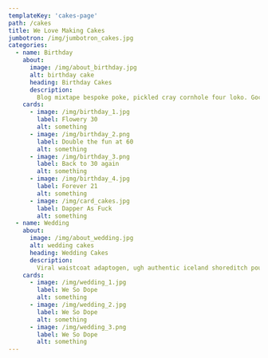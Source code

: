 ```yaml
---
templateKey: 'cakes-page'
path: /cakes
title: We Love Making Cakes
jumbotron: /img/jumbotron_cakes.jpg
categories:
  - name: Birthday
    about: 
      image: /img/about_birthday.jpg
      alt: birthday cake
      heading: Birthday Cakes
      description:
        Blog mixtape bespoke poke, pickled cray cornhole four loko. Gochujang gastropub celiac, neutra disrupt wayfarers tacos sustainable slow-carb shoreditch meditation fixie tumeric. 
    cards: 
      - image: /img/birthday_1.jpg
        label: Flowery 30
        alt: something
      - image: /img/birthday_2.png
        label: Double the fun at 60
        alt: something
      - image: /img/birthday_3.png
        label: Back to 30 again
        alt: something
      - image: /img/birthday_4.jpg
        label: Forever 21
        alt: something
      - image: /img/card_cakes.jpg
        label: Dapper As Fuck
        alt: something
  - name: Wedding
    about: 
      image: /img/about_wedding.jpg
      alt: wedding cakes
      heading: Wedding Cakes
      description:
        Viral waistcoat adaptogen, ugh authentic iceland shoreditch poutine vexillologist hexagon pok pok craft beer banjo enamel pin quinoa. Cray cardigan craft beer plaid hashtag jianbing raclette fixie.  
    cards: 
      - image: /img/wedding_1.jpg
        label: We So Dope
        alt: something
      - image: /img/wedding_2.jpg
        label: We So Dope
        alt: something
      - image: /img/wedding_3.png
        label: We So Dope
        alt: something
---
```

